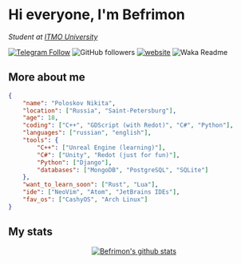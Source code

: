 # Hi everyone, I'm Befrimon
*Student at [ITMO University](https://itmo.ru/)*

[![Telegram Follow](https://img.shields.io/badge/Telegram-2CA5E0?style=flat-squeare&logo=telegram&logoColor=white)](https://t.me/bigtoad_tavern)
![GitHub followers](https://img.shields.io/github/followers/Befrimon?label=Follow&style=social)
[![website](https://img.shields.io/badge/Website-2CA5E0?style=flat-squeare&logo=google-chrome&logoColor=white)](https://bfn-dev.ru/)
![Waka Readme](https://github.com/Befrimon/Befrimon/workflows/Waka%20Readme/badge.svg)

## More about me
``` JSON
{
    "name": "Poloskov Nikita",
    "location": ["Russia", "Saint-Petersburg"],
    "age": 18,
    "coding": ["C++", "GDScript (with Redot)", "C#", "Python"],
    "languages": ["russian", "english"],
    "tools": {
        "C++": ["Unreal Engine (learning)"],
        "C#": ["Unity", "Redot (just for fun)"],
        "Python": ["Django"],
        "databases": ["MongoDB", "PostgreSQL", "SQLite"]
    },
    "want_to_learn_soon": ["Rust", "Lua"],
    "ide": ["NeoVim", "Atom", "JetBrains IDEs"],
    "fav_os": ["CashyOS", "Arch Linux"]
}
```

## My stats
<!--START_SECTION:waka-->
<!--END_SECTION:waka-->

<p align="center">
  <a href="https://github.com/Befrimon"><img src="https://github-readme-stats.vercel.app/api?username=Befrimon&hide_border=true&show_icons=true&bar_color=0d1117" alt="Befrimon's github stats"></a>
</p>